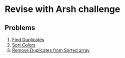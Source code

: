 # Revise with Arsh challenge

## Problems

1. [Find Duplicates](https://leetcode.com/problems/find-the-duplicate-number/)
2. [Sort Colors](https://leetcode.com/problems/sort-colors/)
3. [Remove Duplicates from Sorted array](https://leetcode.com/problems/remove-duplicates-from-sorted-array/)
